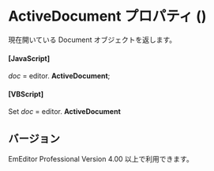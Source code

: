 # ActiveDocument プロパティ ()

現在開いている Document オブジェクトを返します。

#### \[JavaScript\]

_doc_ = editor. **ActiveDocument**;

#### \[VBScript\]

Set _doc_ = editor. **ActiveDocument**

## バージョン

EmEditor Professional Version 4.00 以上で利用できます。